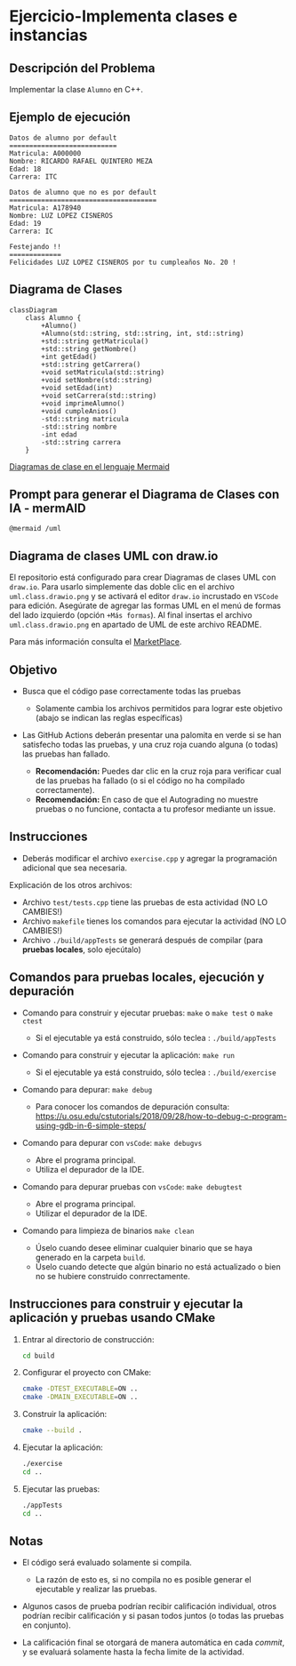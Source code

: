 # Ejercicio-Implementa clases e instancias

## Descripción del Problema

Implementar la clase `Alumno` en C++.

## Ejemplo de ejecución
```
Datos de alumno por default
===========================
Matricula: A000000
Nombre: RICARDO RAFAEL QUINTERO MEZA
Edad: 18
Carrera: ITC

Datos de alumno que no es por default
=====================================
Matricula: A178940
Nombre: LUZ LOPEZ CISNEROS
Edad: 19
Carrera: IC

Festejando !!
=============
Felicidades LUZ LOPEZ CISNEROS por tu cumpleaños No. 20 !
```

## Diagrama de Clases

```mermaid
classDiagram
    class Alumno {
        +Alumno()
        +Alumno(std::string, std::string, int, std::string)
        +std::string getMatricula()
        +std::string getNombre()
        +int getEdad()
        +std::string getCarrera()
        +void setMatricula(std::string)
        +void setNombre(std::string)
        +void setEdad(int)
        +void setCarrera(std::string)
        +void imprimeAlumno()
        +void cumpleAnios()
        -std::string matricula
        -std::string nombre
        -int edad
        -std::string carrera
    }
```
[Diagramas de clase en el lenguaje Mermaid](https://mermaid.js.org/syntax/classDiagram.html)

## Prompt para generar el Diagrama de Clases con IA - mermAID
```
@mermaid /uml
```
## Diagrama de clases UML con draw.io

El repositorio está configurado para crear Diagramas de clases UML con ```draw.io```. Para usarlo simplemente das doble clic en el archivo  ```uml.class.drawio.png``` y se activará el editor ```draw.io``` incrustado en ```VSCode``` para edición. Asegúrate de agregar las formas UML en el menú de formas del lado izquierdo (opción ```+Más formas```). Al final insertas el archivo ```uml.class.drawio.png``` en apartado de UML de este archivo README.

Para más información consulta el [MarketPlace](https://marketplace.visualstudio.com/items?itemName=hediet.vscode-drawio).

## Objetivo

- Busca que el código pase correctamente todas las pruebas
   * Solamente cambia los archivos permitidos para lograr este objetivo (abajo se indican las reglas específicas)
   
- Las GitHub Actions deberán presentar una palomita en verde si se han satisfecho todas las pruebas, y una cruz roja cuando alguna (o todas) las pruebas han fallado.
   * **Recomendación:** Puedes dar clic en la cruz roja para verificar cual de las pruebas ha fallado (o si el código no ha compilado correctamente).
   * **Recomendación:** En caso de que el Autograding no muestre pruebas o no funcione, contacta a tu profesor mediante un issue.

## Instrucciones

- Deberás modificar el archivo `exercise.cpp`  y agregar la programación adicional que sea necesaria.

Explicación de los otros archivos:

- Archivo `test/tests.cpp` tiene las pruebas de esta actividad (NO LO CAMBIES!)
- Archivo `makefile` tienes los comandos para ejecutar la actividad (NO LO CAMBIES!)
- Archivo  `./build/appTests` se generará después de compilar (para **pruebas locales**, solo ejecútalo)

## Comandos para pruebas locales, ejecución y depuración

- Comando para construir y ejecutar pruebas: `make` o `make test` o `make ctest`
    * Si el ejecutable ya está construido, sólo teclea : `./build/appTests`

- Comando para construir y ejecutar la aplicación: `make run` 
    * Si el ejecutable ya está construido, sólo teclea : `./build/exercise`
      
- Comando para depurar: `make debug`
    * Para conocer los comandos de depuración consulta:
     https://u.osu.edu/cstutorials/2018/09/28/how-to-debug-c-program-using-gdb-in-6-simple-steps/

- Comando para depurar con `vsCode`: `make debugvs` 
    * Abre el programa principal.
    * Utiliza el depurador de la IDE.
      
- Comando para depurar pruebas con `vsCode`: `make debugtest` 
    * Abre el programa principal.
    * Utilizar el depurador de la IDE.
- Comando para limpieza de binarios `make clean`
    * Úselo cuando desee eliminar cualquier binario que se haya generado en la carpeta `build`.
    * Úselo cuando detecte que algún binario no está actualizado o bien no se hubiere construido conrrectamente.

## Instrucciones para construir y ejecutar la aplicación y pruebas usando CMake

1. Entrar al directorio de construcción:
   ```sh
   cd build
   ```

2. Configurar el proyecto con CMake:
   ```sh
   cmake -DTEST_EXECUTABLE=ON ..
   cmake -DMAIN_EXECUTABLE=ON ..
   ```

3. Construir la aplicación:
   ```sh
   cmake --build .
   ```

4. Ejecutar la aplicación:
   ```sh
   ./exercise
   cd ..
   ```
5. Ejecutar las pruebas:
   ```sh
   ./appTests
   cd ..
   ```
## Notas

- El código será evaluado solamente si compila.
   * La razón de esto es, si no compila no es posible generar el ejecutable y realizar las pruebas.

- Algunos casos de prueba podrían recibir calificación individual, otros podrían recibir calificación y si pasan todos juntos (o todas las pruebas en conjunto).

- La calificación final se otorgará de manera automática en cada *commit*, y se evaluará solamente hasta la fecha limite de la actividad.

